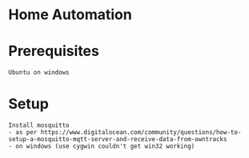 # Home Automation 

# Prerequisites
    Ubuntu on windows

# Setup
    Install mosquitto 
    - as per https://www.digitalocean.com/community/questions/how-to-setup-a-mosquitto-mqtt-server-and-receive-data-from-owntracks
    - on windows (use cygwin couldn't get win32 working)

